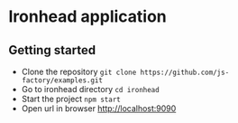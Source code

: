 Ironhead application
====================

## Getting started
- Clone the repository `git clone https://github.com/js-factory/examples.git`
- Go to ironhead directory `cd ironhead`
- Start the project `npm start`
- Open url in browser [http://localhost:9090](http://localhost:9090)


